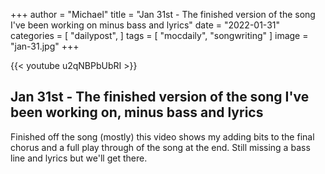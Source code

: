 +++
author = "Michael"
title = "Jan 31st - The finished version of the song I've been working on minus bass and lyrics"
date = "2022-01-31"
categories = [
  "dailypost",
]
tags = [
  "mocdaily",
  "songwriting"
]
image = "jan-31.jpg"
+++

{{< youtube u2qNBPbUbRI >}}

## Jan 31st - The finished version of the song I've been working on, minus bass and lyrics
Finished off the song (mostly) this video shows my adding bits to the final chorus and a full play through of the song at the end. Still missing a bass line and lyrics but we'll get there.